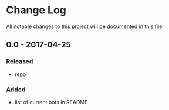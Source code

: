 # Change Log
All notable changes to this project will be documented in this file.

## 0.0 - 2017-04-25

### Released
- repo

### Added
- list of current bots in README
